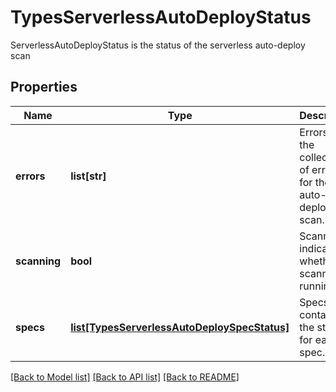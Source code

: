 # TypesServerlessAutoDeployStatus

ServerlessAutoDeployStatus is the status of the serverless auto-deploy scan

## Properties
Name | Type | Description | Notes
------------ | ------------- | ------------- | -------------
**errors** | **list[str]** | Errors is the collection of errors for the auto-deploy scan.  | [optional] 
**scanning** | **bool** | Scanning indicates whether scanning is running.  | [optional] 
**specs** | [**list[TypesServerlessAutoDeploySpecStatus]**](TypesServerlessAutoDeploySpecStatus.md) | Specs contains the status for each spec.  | [optional] 

[[Back to Model list]](../README.md#documentation-for-models) [[Back to API list]](../README.md#documentation-for-api-endpoints) [[Back to README]](../README.md)


